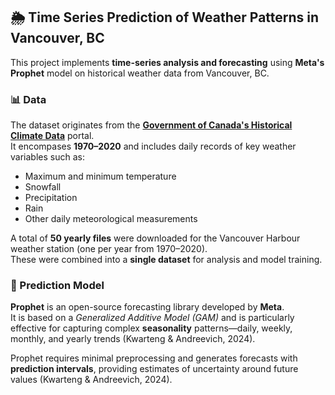 ## 🌦️ Time Series Prediction of Weather Patterns in Vancouver, BC

This project implements **time-series analysis and forecasting** using **Meta's Prophet** model on historical weather data from Vancouver, BC.


### 📊 Data

The dataset originates from the [**Government of Canada's Historical Climate Data**](https://climate.weather.gc.ca) portal.  
It encompases **1970–2020** and includes daily records of key weather variables such as:

- Maximum and minimum temperature  
- Snowfall  
- Precipitation
- Rain
- Other daily meteorological measurements  

A total of **50 yearly files** were downloaded for the Vancouver Harbour weather station (one per year from 1970–2020).  
These were combined into a **single dataset** for analysis and model training.


### 🧠 Prediction Model

**Prophet** is an open-source forecasting library developed by **Meta**.  
It is based on a *Generalized Additive Model (GAM)* and is particularly effective for capturing complex **seasonality** patterns—daily, weekly, monthly, and yearly trends (Kwarteng & Andreevich, 2024).

Prophet requires minimal preprocessing and generates forecasts with **prediction intervals**, providing estimates of uncertainty around future values (Kwarteng & Andreevich, 2024).
